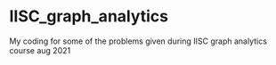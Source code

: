 # IISC_graph_analytics
My coding for some of the problems given during IISC graph analytics course aug 2021
